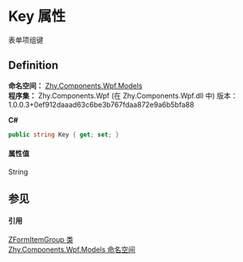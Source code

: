 # Key 属性


表单项组键



## Definition
**命名空间：** <a href="N_Zhy_Components_Wpf_Models.md">Zhy.Components.Wpf.Models</a>  
**程序集：** Zhy.Components.Wpf (在 Zhy.Components.Wpf.dll 中) 版本：1.0.0.3+0ef912daaad63c6be3b767fdaa872e9a6b5bfa88

**C#**
``` C#
public string Key { get; set; }
```



#### 属性值
String

## 参见


#### 引用
<a href="T_Zhy_Components_Wpf_Models_ZFormItemGroup.md">ZFormItemGroup 类</a>  
<a href="N_Zhy_Components_Wpf_Models.md">Zhy.Components.Wpf.Models 命名空间</a>  
